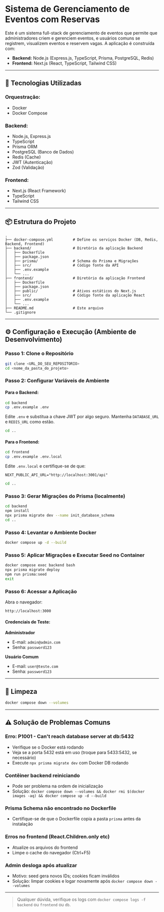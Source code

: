 # Sistema de Gerenciamento de Eventos com Reservas

Este é um sistema full-stack de gerenciamento de eventos que permite que administradores criem e gerenciem eventos, e usuários comuns se registrem, visualizem eventos e reservem vagas. A aplicação é construída com:

* **Backend:** Node.js (Express.js, TypeScript, Prisma, PostgreSQL, Redis)
* **Frontend:** Next.js (React, TypeScript, Tailwind CSS)

---

## 🚀 Tecnologias Utilizadas

### Orquestração:

* Docker
* Docker Compose

### Backend:

* Node.js, Express.js
* TypeScript
* Prisma ORM
* PostgreSQL (Banco de Dados)
* Redis (Cache)
* JWT (Autenticação)
* Zod (Validação)

### Frontend:

* Next.js (React Framework)
* TypeScript
* Tailwind CSS

---

## 📦 Estrutura do Projeto

```
.
├── docker-compose.yml         # Define os serviços Docker (DB, Redis, Backend, Frontend)
├── backend/                   # Diretório da aplicação Backend
│   ├── Dockerfile
│   ├── package.json
│   ├── prisma/                # Schema do Prisma e Migrações
│   ├── src/                   # Código fonte da API
│   ├── .env.example
│   └── ...
├── frontend/                  # Diretório da aplicação Frontend
│   ├── Dockerfile
│   ├── package.json
│   ├── public/                # Ativos estáticos do Next.js
│   ├── src/                   # Código fonte da aplicação React
│   ├── .env.example
│   └── ...
├── README.md                  # Este arquivo
└── .gitignore
```

---

## ⚙️ Configuração e Execução (Ambiente de Desenvolvimento)

### Passo 1: Clone o Repositório

```bash
git clone <URL_DO_SEU_REPOSITORIO>
cd <nome_da_pasta_do_projeto>
```

### Passo 2: Configurar Variáveis de Ambiente

#### Para o Backend:

```bash
cd backend
cp .env.example .env
```

Edite `.env` e substitua a chave JWT por algo seguro. Mantenha `DATABASE_URL` e `REDIS_URL` como estão.

```bash
cd ..
```

#### Para o Frontend:

```bash
cd frontend
cp .env.example .env.local
```

Edite `.env.local` e certifique-se de que:

```env
NEXT_PUBLIC_API_URL="http://localhost:3001/api"
```

```bash
cd ..
```

### Passo 3: Gerar Migrações do Prisma (localmente)

```bash
cd backend
npm install
npx prisma migrate dev --name init_database_schema
cd ..
```

### Passo 4: Levantar o Ambiente Docker

```bash
docker compose up -d --build
```

### Passo 5: Aplicar Migrações e Executar Seed no Container

```bash
docker compose exec backend bash
npx prisma migrate deploy
npm run prisma:seed
exit
```

### Passo 6: Acessar a Aplicação

Abra o navegador:

```
http://localhost:3000
```

#### Credenciais de Teste:

**Administrador**

* E-mail: `admin@admin.com`
* Senha: `password123`

**Usuário Comum**

* E-mail: `user@teste.com`
* Senha: `password123`

---

## 🧹 Limpeza

```bash
docker compose down --volumes
```

---

## ⚠️ Solução de Problemas Comuns

### Erro: P1001 - Can't reach database server at db:5432

* Verifique se o Docker está rodando
* Veja se a porta 5432 está em uso (troque para 5433:5432, se necessário)
* Execute `npx prisma migrate dev` com Docker DB rodando

### Contêiner backend reiniciando

* Pode ser problema na ordem de inicialização
* Solução: `docker compose down --volumes && docker rmi $(docker images -aq) && docker compose up -d --build`

### Prisma Schema não encontrado no Dockerfile

* Certifique-se de que o Dockerfile copia a pasta `prisma` antes da instalação

### Erros no frontend (React.Children.only etc)

* Atualize os arquivos do frontend
* Limpe o cache do navegador (Ctrl+F5)

### Admin desloga após atualizar

* Motivo: seed gera novos IDs; cookies ficam inválidos
* Solução: limpar cookies e logar novamente após `docker compose down --volumes`

---

> Qualquer dúvida, verifique os logs com `docker compose logs -f backend` ou `frontend` ou `db`.
